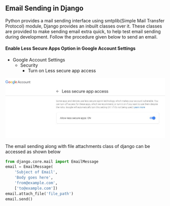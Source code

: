 ## Email Sending in Django

Python provides a mail sending interface using smtplib(Simple Mail Transfer Protocol) module, Django provides an inbuilt classes over it. These classes are provided to make sending email extra quick, to help test email sending during development. Follow the procedure given below to send an email.

#### Enable Less Secure Apps Option in Google Account Settings
* Google Account Settings
    * Security
        * Turn on Less secure app access

![GitHub Image](secure.JPG)

The email sending along with file attachments class of django can be accessed as shown below

```python
from django.core.mail import EmailMessage
email = EmailMessage(
    'Subject of Email',
    'Body goes here',
    'from@example.com',
    ['to@example.com'])
email.attach_file('file_path')
email.send()
```
